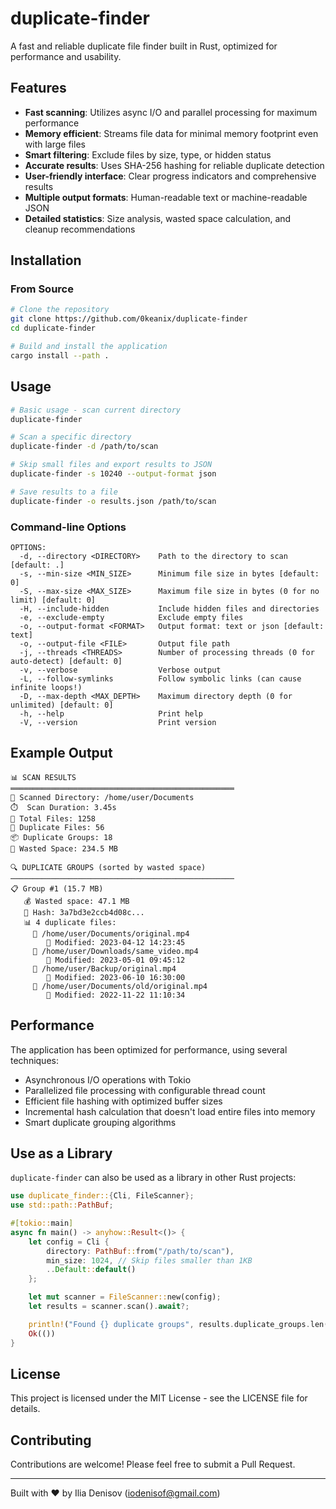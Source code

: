 # duplicate-finder

A fast and reliable duplicate file finder built in Rust, optimized for performance and usability.

## Features

- **Fast scanning**: Utilizes async I/O and parallel processing for maximum performance
- **Memory efficient**: Streams file data for minimal memory footprint even with large files
- **Smart filtering**: Exclude files by size, type, or hidden status
- **Accurate results**: Uses SHA-256 hashing for reliable duplicate detection
- **User-friendly interface**: Clear progress indicators and comprehensive results
- **Multiple output formats**: Human-readable text or machine-readable JSON
- **Detailed statistics**: Size analysis, wasted space calculation, and cleanup recommendations

## Installation

### From Source

```bash
# Clone the repository
git clone https://github.com/0keanix/duplicate-finder
cd duplicate-finder

# Build and install the application
cargo install --path .
```

## Usage

```bash
# Basic usage - scan current directory
duplicate-finder

# Scan a specific directory
duplicate-finder -d /path/to/scan

# Skip small files and export results to JSON
duplicate-finder -s 10240 --output-format json

# Save results to a file
duplicate-finder -o results.json /path/to/scan
```

### Command-line Options

```
OPTIONS:
  -d, --directory <DIRECTORY>    Path to the directory to scan [default: .]
  -s, --min-size <MIN_SIZE>      Minimum file size in bytes [default: 0]
  -S, --max-size <MAX_SIZE>      Maximum file size in bytes (0 for no limit) [default: 0]
  -H, --include-hidden           Include hidden files and directories
  -e, --exclude-empty            Exclude empty files
  -o, --output-format <FORMAT>   Output format: text or json [default: text]
  -o, --output-file <FILE>       Output file path
  -j, --threads <THREADS>        Number of processing threads (0 for auto-detect) [default: 0]
  -v, --verbose                  Verbose output
  -L, --follow-symlinks          Follow symbolic links (can cause infinite loops!)
  -D, --max-depth <MAX_DEPTH>    Maximum directory depth (0 for unlimited) [default: 0]
  -h, --help                     Print help
  -V, --version                  Print version
```

## Example Output

```
📊 SCAN RESULTS
══════════════════════════════════════════════════
📁 Scanned Directory: /home/user/Documents
⏱️  Scan Duration: 3.45s
📄 Total Files: 1258
🔄 Duplicate Files: 56
📦 Duplicate Groups: 18
💾 Wasted Space: 234.5 MB

🔍 DUPLICATE GROUPS (sorted by wasted space)
──────────────────────────────────────────────────
📋 Group #1 (15.7 MB)
   💰 Wasted space: 47.1 MB
   🔐 Hash: 3a7bd3e2ccb4d08c...
   📊 4 duplicate files:
     📌 /home/user/Documents/original.mp4
        📅 Modified: 2023-04-12 14:23:45
     🔄 /home/user/Downloads/same_video.mp4
        📅 Modified: 2023-05-01 09:45:12
     🔄 /home/user/Backup/original.mp4
        📅 Modified: 2023-06-10 16:30:00
     🔄 /home/user/Documents/old/original.mp4
        📅 Modified: 2022-11-22 11:10:34
```

## Performance

The application has been optimized for performance, using several techniques:

- Asynchronous I/O operations with Tokio
- Parallelized file processing with configurable thread count
- Efficient file hashing with optimized buffer sizes
- Incremental hash calculation that doesn't load entire files into memory
- Smart duplicate grouping algorithms

## Use as a Library

`duplicate-finder` can also be used as a library in other Rust projects:

```rust
use duplicate_finder::{Cli, FileScanner};
use std::path::PathBuf;

#[tokio::main]
async fn main() -> anyhow::Result<()> {
    let config = Cli {
        directory: PathBuf::from("/path/to/scan"),
        min_size: 1024, // Skip files smaller than 1KB
        ..Default::default()
    };

    let mut scanner = FileScanner::new(config);
    let results = scanner.scan().await?;

    println!("Found {} duplicate groups", results.duplicate_groups.len());
    Ok(())
}
```

## License

This project is licensed under the MIT License - see the LICENSE file for details.

## Contributing

Contributions are welcome! Please feel free to submit a Pull Request.

---

Built with ❤️ by Ilia Denisov ([iodenisof@gmail.com](mailto:iodenisof@gmail.com))
